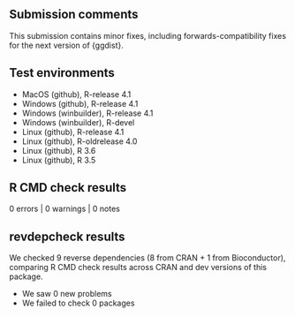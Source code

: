 ## Submission comments
This submission contains minor fixes, including forwards-compatibility fixes for the next version of {ggdist}.

## Test environments
* MacOS (github), R-release 4.1
* Windows (github), R-release 4.1
* Windows (winbuilder), R-release 4.1
* Windows (winbuilder), R-devel
* Linux (github), R-release 4.1
* Linux (github), R-oldrelease 4.0
* Linux (github), R 3.6
* Linux (github), R 3.5

## R CMD check results
0 errors | 0 warnings | 0 notes

## revdepcheck results
We checked 9 reverse dependencies (8 from CRAN + 1 from Bioconductor), comparing R CMD check results across CRAN and dev versions of this package.

 * We saw 0 new problems
 * We failed to check 0 packages
